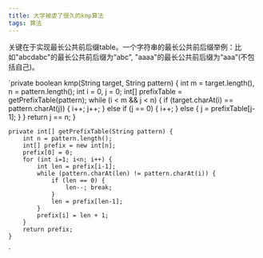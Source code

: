 ```yaml
---
title: 大学被虐了很久的kmp算法
tags: 算法
---
```


关键在于实现最长公共前后缀table。一个字符串的最长公共前后缀举例：比如"abcdabc"的最长公共前后缀为“abc”, "aaaa"的最长公共前后缀为“aaa”(不包括自己)。

`private boolean kmp(String target, String pattern) {
        int m = target.length(), n = pattern.length();
        int i = 0, j = 0;
        int[] prefixTable = getPrefixTable(pattern);
        while (i < m && j < n) {
            if (target.charAt(i) == pattern.charAt(j)) {
                i++;
                j++;
            } else if (j == 0) {
                i++;
            } else {
                j = prefixTable[j-1];
            }
        }
        return j == n;
    }

    private int[] getPrefixTable(String pattern) {
        int n = pattern.length();
        int[] prefix = new int[n];
        prefix[0] = 0;
        for (int i=1; i<n; i++) {
            int len = prefix[i-1];
            while (pattern.charAt(len) != pattern.charAt(i)) {
                if (len == 0) {
                    len--; break;
                }
                len = prefix[len-1];
            }
            prefix[i] = len + 1;
        }
        return prefix;
    }
   `